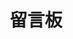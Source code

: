 ---
layout: comment
title: 留言板
icon: i-fa-edit
comment: true
cover: https://pic.akorin.icu/illust_119159339_20241022_013213.png
---